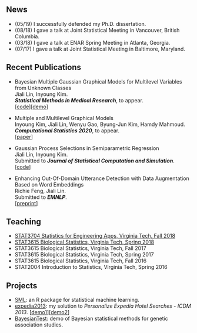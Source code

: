 ## News
* (05/19) I successfully defended my Ph.D. dissertation.
* (08/18) I gave a talk at Joint Statistical Meeting in Vancouver, British Columbia.
* (03/18) I gave a talk at ENAR Spring Meeting in Atlanta, Georgia.
* (07/17) I gave a talk at Joint Statistical Meeting in Baltimore, Maryland.


## Recent Publications
* Bayesian Multiple Gaussian Graphical Models for Multilevel Variables from Unknown Classes <br>
Jiali Lin, Inyoung Kim.<br>
_**Statistical Methods in Medical Research**_, to appear.<br>
[[code](https://github.com/jlin-vt/BMGGM)][[demo](https://github.com/jlin-vt/BMGGM/wiki/Network-Analysis:-Gaussian-Graphical-Models)]

* Multiple and Multilevel Graphical Models <br>
Inyoung Kim, Jiali Lin, Wenyu Gao, Byung-Jun Kim, Hamdy Mahmoud.<br>
_**Computational Statistics 2020**_, to appear.<br>
[[paper](https://onlinelibrary.wiley.com/doi/abs/10.1002/wics.1497)]

* Gaussian Process Selections in Semiparametric Regression <br>
Jiali Lin, Inyoung Kim.<br>
Submitted to _**Journal of Statistical Computation and Simulation**_.<br>
[[code](https://github.com/jlin-vt/GpSelection.jl)]

* Enhancing Out-Of-Domain Utterance Detection with Data Augmentation Based on Word Embeddings <br>
Richie Feng, Jiali Lin.<br>
Submitted to _**EMNLP**_.<br>
[[preprint](https://arxiv.org/abs/1911.10439)]


## Teaching
* [STAT3704 Statistics for Engineering Apps, Virginia Tech, Fall 2018](https://github.com/jlin-vt/STAT3704/blob/master/README.md)
* [STAT3615 Biological Statistics, Virginia Tech, Spring 2018](https://github.com/jlin-vt/STAT3615/blob/master/README.md)
* STAT3615 Biological Statistics, Virginia Tech, Fall 2017
* STAT3615 Biological Statistics, Virginia Tech, Spring 2017
* STAT3615 Biological Statistics, Virginia Tech, Fall 2016
* STAT2004 Introduction to Statistics, Virginia Tech, Spring 2016


## Projects
* [SML](https://github.com/jlin-vt/SML): an R package for statistical machine learning.
* [expedia2013](https://github.com/jlin-vt/expedia2013): my solution to _Personalize Expedia Hotel Searches - ICDM 2013_. [[demo1](https://github.com/jlin-vt/expedia2013/wiki/Learning-Personalized-Hotel-Searches-(1))][[demo2](https://github.com/jlin-vt/expedia2013/wiki/Learning-Personalized-Hotel-Searches-(2))]
* [BayesianTest](https://github.com/jlin-vt/BayesianTest/blob/master/README.md): demo of Bayesian statistical methods for genetic association studies.
